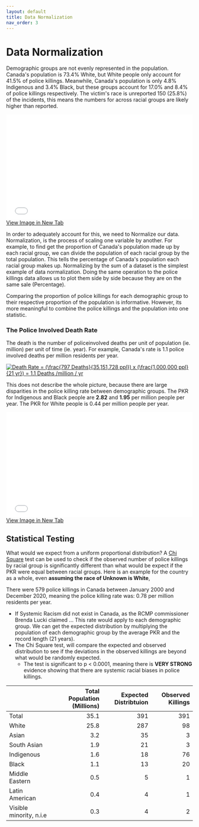 ```yaml
---
layout: default
title: Data Normalization
nav_order: 3
---
```

# Data Normalization

Demographic groups are not evenly represented in the population.  Canada's population is 73.4% White, but White people only account for 41.5% of police killings.  Meanwhile, Canada's population is only 4.8% Indigenous and 3.4% Black, but these groups account for 17.0% and 8.4% of police killings respectively.  The victim's race is unreported 150 (25.8%) of the incidents, this means the numbers for across racial groups are likely higher than reported.

<div style="overflow: hidden;
  padding-top: 56.25%;
  position: relative">
  <iframe src="CA_Race_Proportional.png" title="Processes" scrolling="no" frameborder="0"
    style="border: 0;
   height: 100%;
   left: 0;
   position: absolute;
   top: 0;
   width: 100%;">
   <p>Your browser does not support iframes.</p>
 </iframe>
</div>
<a href="CA_Race_Proportional.png" target="_blank">View Image in New Tab</a>

In order to adequately account for this, we need to Normalize our data.  Normalization, is the process of scaling one variable by another.  For example, to find get the proportion of Canada's population made up by each racial group, we can divide the population of each racial group by the total population.  This tells the percentage of Canada's population each racial group makes up.  Normalizing by the sum of a dataset is the simplest example of data normalization.  Doing the same operation to the police killings data allows us to plot them side by side because they are on the same sale (Percentage).

Comparing the proportion of police killings for each demographic group to their respective proportion of the population is informative.  However, its more meaningful to combine the police killings and the population into one statistic.

### The Police Involved Death Rate
The death is the number of policeinvolved deaths per unit of population (ie. million) per unit of time (ie. year).  For example, Canada's rate is 1.1 police involved deaths per million residents per year.

<a href="https://www.codecogs.com/eqnedit.php?latex=Death&space;Rate&space;=&space;(\frac{797&space;Deaths}{35,151,728&space;ppl})&space;x&space;(\frac{1,000,000&space;ppl}{21&space;yr})&space;=&space;1.1&space;Deaths&space;/million&space;/&space;yr" target="_blank"><img src="https://latex.codecogs.com/gif.latex?Death&space;Rate&space;=&space;(\frac{797&space;Deaths}{35,151,728&space;ppl})&space;x&space;(\frac{1,000,000&space;ppl}{21&space;yr})&space;=&space;1.1&space;Deaths&space;/million&space;/&space;yr" title="Death Rate = (\frac{797 Deaths}{35,151,728 ppl}) x (\frac{1,000,000 ppl}{21 yr}) = 1.1 Deaths /million / yr" /></a>


This does not describe the whole picture, because there are large disparities in the police killing rate between demographic groups.  The PKR for Indigenous and Black people are **2.82** and **1.95** per million people per year.  The PKR for White people is 0.44 per million people per year.


<div style="overflow: hidden;
  padding-top: 56.25%;
  position: relative">
  <iframe src="CA_Race_Normalized.png" title="Processes" scrolling="no" frameborder="0"
    style="border: 0;
   height: 100%;
   left: 0;
   position: absolute;
   top: 0;
   width: 100%;">
   <p>Your browser does not support iframes.</p>
 </iframe>
</div>
<a href="CA_Race_Normalized.png" target="_blank">View Image in New Tab</a>




## Statistical Testing

What would we expect from a uniform proportional distribution?  A [Chi Square](https://www.youtube.com/watch?v=2QeDRsxSF9M) test can be used to check if the observed number of police killings by racial group is significantly different than what would be expect if the PKR were equal between racial groups.  Here is an example for the country as a whole, even **assuming the race of Unknown is White**, 

There were 579 police killings in Canada between January 2000 and December 2020, meaning the police killing rate was: 0.78 per million residents per year.
  * If Systemic Racism did not exist in Canada, as the RCMP commissioner Brenda Lucki claimed ... This rate would apply to each demographic group. We can get the expected distribution by multiplying the population of each demographic group by the average PKR and the record length (21 years).
  * The Chi Square test, will compare the expected and observed distribution to see if the deviations in the observed killings are beyond what would be randomly expected.
    * The test is significant to p < 0.0001, meaning there is **VERY STRONG** evidence showing that there are systemic racial biases in police killings.

|                         |   Total Population (Millions) |   Expected Distribtuion |   Observed Killings |
|:------------------------|------------------------------:|------------------------:|--------------------:|
| Total                   |                          35.1 |                     391 |                 391 |
| White                   |                          25.8 |                     287 |                  98 |
| Asian                   |                           3.2 |                      35 |                   3 |
| South Asian             |                           1.9 |                      21 |                   3 |
| Indigenous              |                           1.6 |                      18 |                  76 |
| Black                   |                           1.1 |                      13 |                  20 |
| Middle Eastern          |                           0.5 |                       5 |                   1 |
| Latin American          |                           0.4 |                       4 |                   1 |
| Visible minority, n.i.e |                           0.3 |                       4 |                   2 |

